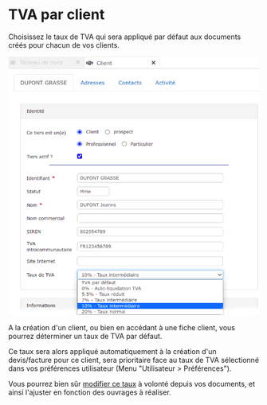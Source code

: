 # TVA par client

Choisissez le taux de TVA qui sera appliqué par défaut aux documents créés pour chacun de vos clients.

![](../../../.gitbook/assets/111.png)

A la création d'un client, ou bien en accédant à une fiche client, vous pourrez déterminer un taux de TVA par défaut.

Ce taux sera alors appliqué automatiquement à la création d'un devis/facture pour ce client, sera prioritaire face au taux de TVA sélectionné dans vos préférences utilisateur \(Menu "Utilisateur &gt; Préférences"\).

Vous pourrez bien sûr [modifier ce taux](../../les-devis/tva-multiple.md) à volonté depuis vos documents, et ainsi l'ajuster en fonction des ouvrages à réaliser.

